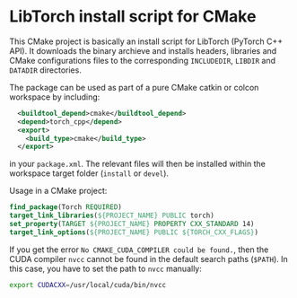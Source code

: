 # LibTorch install script for CMake

This CMake project is basically an install script for LibTorch (PyTorch C++ API). It downloads the binary archieve and installs headers, libraries and CMake configurations files to the corresponding `INCLUDEDIR`, `LIBDIR` and `DATADIR` directories.

The package can be used as part of a pure CMake catkin or colcon workspace by including:
```XML
  <buildtool_depend>cmake</buildtool_depend>
  <depend>torch_cpp</depend>
  <export>
    <build_type>cmake</build_type>
  </export>
```
in your `package.xml`. The relevant files will then be installed within the workspace target folder (`install` or `devel`).

Usage in a CMake project:
```CMake
find_package(Torch REQUIRED)
target_link_libraries(${PROJECT_NAME} PUBLIC torch)
set_property(TARGET ${PROJECT_NAME} PROPERTY CXX_STANDARD 14)
target_link_options(${PROJECT_NAME} PUBLIC ${TORCH_CXX_FLAGS})
```

If you get the error `No CMAKE_CUDA_COMPILER could be found.`, then the CUDA compiler `nvcc` cannot be found in the default search paths (`$PATH`). In this case, you have to set the path to `nvcc` manually:
```sh
export CUDACXX=/usr/local/cuda/bin/nvcc
```
